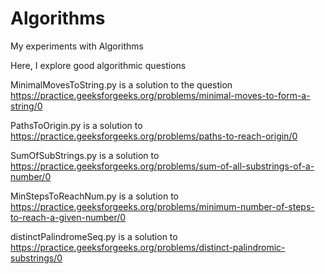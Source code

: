 # Algorithms
My experiments with Algorithms

Here, I explore good algorithmic questions

MinimalMovesToString.py is a solution to the question https://practice.geeksforgeeks.org/problems/minimal-moves-to-form-a-string/0

PathsToOrigin.py is a solution to https://practice.geeksforgeeks.org/problems/paths-to-reach-origin/0

SumOfSubStrings.py is a solution to https://practice.geeksforgeeks.org/problems/sum-of-all-substrings-of-a-number/0

MinStepsToReachNum.py is a solution to https://practice.geeksforgeeks.org/problems/minimum-number-of-steps-to-reach-a-given-number/0

distinctPalindromeSeq.py is a solution to https://practice.geeksforgeeks.org/problems/distinct-palindromic-substrings/0
